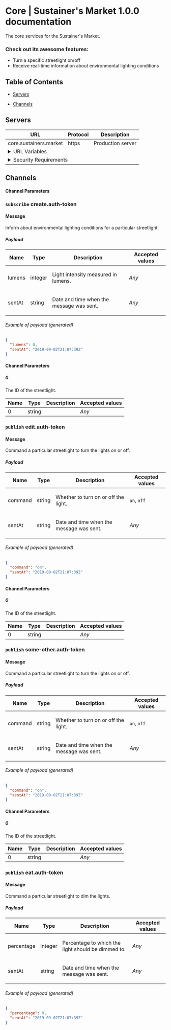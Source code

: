 # Core | Sustainer&#39;s Market 1.0.0 documentation



The core services for the Sustainer's Market.

### Check out its awesome features:

* Turn a specific streetlight on/off
* Receive real-time information about environmental lighting conditions


## Table of Contents



* [Servers](#servers)


* [Channels](#channels)





<a name="servers"></a>
## Servers

<table>
  <thead>
    <tr>
      <th>URL</th>
      <th>Protocol</th>
      <th>Description</th>
    </tr>
  </thead>
  <tbody>
  <tr>
      <td>core.sustainers.market</td>
      <td>https</td>
      <td>Production server</td>
    </tr>
    <tr>
      <td colspan="3">
        <details>
          <summary>URL Variables</summary>
          <table>
            <thead>
              <tr>
                <th>Name</th>
                <th>Default value</th>
                <th>Possible values</th>
                <th>Description</th>
              </tr>
            </thead>
            <tbody>
              </tbody>
          </table>
        </details>
      </td>
    </tr>
    <tr>
      <td colspan="3">
        <details>
          <summary>Security Requirements</summary>
          <table>
            <thead>
              <tr>
                <th>Type</th>
                <th>In</th>
                <th>Name</th>
                <th>Scheme</th>
                <th>Format</th>
                <th>Description</th>
              </tr>
            </thead>
            <tbody><tr>
                <td>apiKey</td>
                <td>user</td>
                <td></td>
                <td></td>
                <td></td>
                <td><p>Provide your API key as the user and leave the password empty.</p>
</td>
              </tr><tr>
                <td>oauth2</td>
                <td></td>
                <td></td>
                <td></td>
                <td></td>
                <td><p>Flows to support OAuth 2.0</p>
</td>
              </tr></tbody>
          </table>
        </details>
      </td>
    </tr>
    </tbody>
</table>






## Channels



<a name="channel-create.auth-token"></a>





#### Channel Parameters







###  `subscribe` create.auth-token

#### Message



Inform about environmental lighting conditions for a particular streetlight.







##### Payload




<table>
  <thead>
    <tr>
      <th>Name</th>
      <th>Type</th>
      <th>Description</th>
      <th>Accepted values</th>
    </tr>
  </thead>
  <tbody>
    
      
<tr>
  <td>lumens </td>
  <td>
    integer</td>
  <td><p>Light intensity measured in lumens.</p>
</td>
  <td><em>Any</em></td>
</tr>






    
      
<tr>
  <td>sentAt </td>
  <td>
    string</td>
  <td><p>Date and time when the message was sent.</p>
</td>
  <td><em>Any</em></td>
</tr>






    
  </tbody>
</table>



###### Example of payload _(generated)_

```json
{
  "lumens": 0,
  "sentAt": "2019-09-02T21:07:39Z"
}
```








<a name="channel-edit.auth-token"></a>





#### Channel Parameters



##### 0


The ID of the streetlight.



<table>
  <thead>
    <tr>
      <th>Name</th>
      <th>Type</th>
      <th>Description</th>
      <th>Accepted values</th>
    </tr>
  </thead>
  <tbody>
    
      
<tr>
  <td>0 </td>
  <td>
    string</td>
  <td></td>
  <td><em>Any</em></td>
</tr>






    
  </tbody>
</table>





###  `publish` edit.auth-token

#### Message



Command a particular streetlight to turn the lights on or off.







##### Payload




<table>
  <thead>
    <tr>
      <th>Name</th>
      <th>Type</th>
      <th>Description</th>
      <th>Accepted values</th>
    </tr>
  </thead>
  <tbody>
    
      
<tr>
  <td>command </td>
  <td>
    string</td>
  <td><p>Whether to turn on or off the light.</p>
</td>
  <td><code>on</code>, <code>off</code></td>
</tr>






    
      
<tr>
  <td>sentAt </td>
  <td>
    string</td>
  <td><p>Date and time when the message was sent.</p>
</td>
  <td><em>Any</em></td>
</tr>






    
  </tbody>
</table>



###### Example of payload _(generated)_

```json
{
  "command": "on",
  "sentAt": "2019-09-02T21:07:39Z"
}
```








<a name="channel-some-other.auth-token"></a>





#### Channel Parameters



##### 0


The ID of the streetlight.



<table>
  <thead>
    <tr>
      <th>Name</th>
      <th>Type</th>
      <th>Description</th>
      <th>Accepted values</th>
    </tr>
  </thead>
  <tbody>
    
      
<tr>
  <td>0 </td>
  <td>
    string</td>
  <td></td>
  <td><em>Any</em></td>
</tr>






    
  </tbody>
</table>





###  `publish` some-other.auth-token

#### Message



Command a particular streetlight to turn the lights on or off.







##### Payload




<table>
  <thead>
    <tr>
      <th>Name</th>
      <th>Type</th>
      <th>Description</th>
      <th>Accepted values</th>
    </tr>
  </thead>
  <tbody>
    
      
<tr>
  <td>command </td>
  <td>
    string</td>
  <td><p>Whether to turn on or off the light.</p>
</td>
  <td><code>on</code>, <code>off</code></td>
</tr>






    
      
<tr>
  <td>sentAt </td>
  <td>
    string</td>
  <td><p>Date and time when the message was sent.</p>
</td>
  <td><em>Any</em></td>
</tr>






    
  </tbody>
</table>



###### Example of payload _(generated)_

```json
{
  "command": "on",
  "sentAt": "2019-09-02T21:07:39Z"
}
```








<a name="channel-eat.auth-token"></a>





#### Channel Parameters



##### 0


The ID of the streetlight.



<table>
  <thead>
    <tr>
      <th>Name</th>
      <th>Type</th>
      <th>Description</th>
      <th>Accepted values</th>
    </tr>
  </thead>
  <tbody>
    
      
<tr>
  <td>0 </td>
  <td>
    string</td>
  <td></td>
  <td><em>Any</em></td>
</tr>






    
  </tbody>
</table>





###  `publish` eat.auth-token

#### Message



Command a particular streetlight to dim the lights.







##### Payload




<table>
  <thead>
    <tr>
      <th>Name</th>
      <th>Type</th>
      <th>Description</th>
      <th>Accepted values</th>
    </tr>
  </thead>
  <tbody>
    
      
<tr>
  <td>percentage </td>
  <td>
    integer</td>
  <td><p>Percentage to which the light should be dimmed to.</p>
</td>
  <td><em>Any</em></td>
</tr>






    
      
<tr>
  <td>sentAt </td>
  <td>
    string</td>
  <td><p>Date and time when the message was sent.</p>
</td>
  <td><em>Any</em></td>
</tr>






    
  </tbody>
</table>



###### Example of payload _(generated)_

```json
{
  "percentage": 0,
  "sentAt": "2019-09-02T21:07:39Z"
}
```










